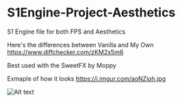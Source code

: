 # S1Engine-Project-Aesthetics
S1 Engine file for both FPS and Aesthetics

Here's the differences between Vanilla and My Own
https://www.diffchecker.com/zKM2x5m6

Best used with the SweetFX by Moppy


Exmaple of how it looks https://i.imgur.com/aoNZjoh.jpg

![Alt text](https://i.imgur.com/aoNZjoh.jpg "Optional title")
